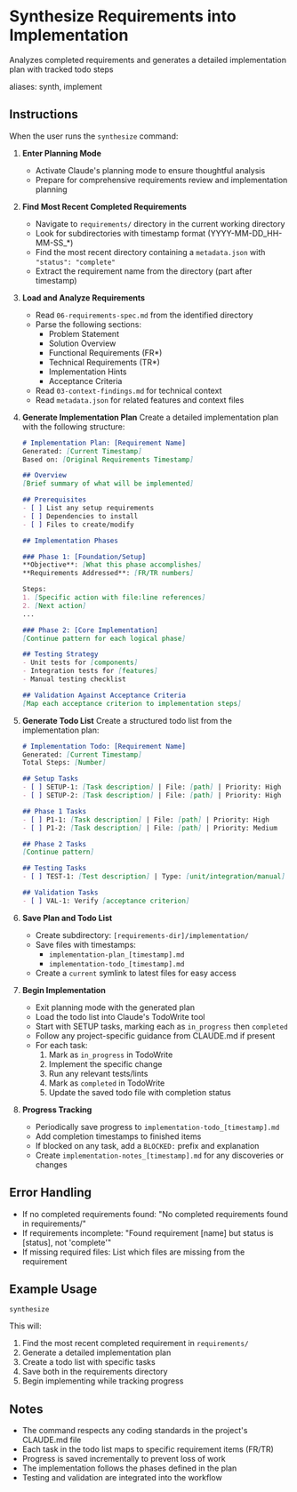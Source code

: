 # Synthesize Requirements into Implementation

Analyzes completed requirements and generates a detailed implementation plan with tracked todo steps

aliases: synth, implement

## Instructions

When the user runs the `synthesize` command:

1. **Enter Planning Mode**
   - Activate Claude's planning mode to ensure thoughtful analysis
   - Prepare for comprehensive requirements review and implementation planning

2. **Find Most Recent Completed Requirements**
   - Navigate to `requirements/` directory in the current working directory
   - Look for subdirectories with timestamp format (YYYY-MM-DD_HH-MM-SS_*)
   - Find the most recent directory containing a `metadata.json` with `"status": "complete"`
   - Extract the requirement name from the directory (part after timestamp)

3. **Load and Analyze Requirements**
   - Read `06-requirements-spec.md` from the identified directory
   - Parse the following sections:
     - Problem Statement
     - Solution Overview
     - Functional Requirements (FR*)
     - Technical Requirements (TR*)
     - Implementation Hints
     - Acceptance Criteria
   - Read `03-context-findings.md` for technical context
   - Read `metadata.json` for related features and context files

4. **Generate Implementation Plan**
   Create a detailed implementation plan with the following structure:
   ```markdown
   # Implementation Plan: [Requirement Name]
   Generated: [Current Timestamp]
   Based on: [Original Requirements Timestamp]

   ## Overview
   [Brief summary of what will be implemented]

   ## Prerequisites
   - [ ] List any setup requirements
   - [ ] Dependencies to install
   - [ ] Files to create/modify

   ## Implementation Phases

   ### Phase 1: [Foundation/Setup]
   **Objective**: [What this phase accomplishes]
   **Requirements Addressed**: [FR/TR numbers]
   
   Steps:
   1. [Specific action with file:line references]
   2. [Next action]
   ...

   ### Phase 2: [Core Implementation]
   [Continue pattern for each logical phase]

   ## Testing Strategy
   - Unit tests for [components]
   - Integration tests for [features]
   - Manual testing checklist

   ## Validation Against Acceptance Criteria
   [Map each acceptance criterion to implementation steps]
   ```

5. **Generate Todo List**
   Create a structured todo list from the implementation plan:
   ```markdown
   # Implementation Todo: [Requirement Name]
   Generated: [Current Timestamp]
   Total Steps: [Number]

   ## Setup Tasks
   - [ ] SETUP-1: [Task description] | File: [path] | Priority: High
   - [ ] SETUP-2: [Task description] | File: [path] | Priority: High

   ## Phase 1 Tasks
   - [ ] P1-1: [Task description] | File: [path] | Priority: High
   - [ ] P1-2: [Task description] | File: [path] | Priority: Medium
   
   ## Phase 2 Tasks
   [Continue pattern]

   ## Testing Tasks
   - [ ] TEST-1: [Test description] | Type: [unit/integration/manual]
   
   ## Validation Tasks
   - [ ] VAL-1: Verify [acceptance criterion]
   ```

6. **Save Plan and Todo List**
   - Create subdirectory: `[requirements-dir]/implementation/`
   - Save files with timestamps:
     - `implementation-plan_[timestamp].md`
     - `implementation-todo_[timestamp].md`
   - Create a `current` symlink to latest files for easy access

7. **Begin Implementation**
   - Exit planning mode with the generated plan
   - Load the todo list into Claude's TodoWrite tool
   - Start with SETUP tasks, marking each as `in_progress` then `completed`
   - Follow any project-specific guidance from CLAUDE.md if present
   - For each task:
     1. Mark as `in_progress` in TodoWrite
     2. Implement the specific change
     3. Run any relevant tests/lints
     4. Mark as `completed` in TodoWrite
     5. Update the saved todo file with completion status

8. **Progress Tracking**
   - Periodically save progress to `implementation-todo_[timestamp].md`
   - Add completion timestamps to finished items
   - If blocked on any task, add a `BLOCKED:` prefix and explanation
   - Create `implementation-notes_[timestamp].md` for any discoveries or changes

## Error Handling

- If no completed requirements found: "No completed requirements found in requirements/"
- If requirements incomplete: "Found requirement [name] but status is [status], not 'complete'"
- If missing required files: List which files are missing from the requirement

## Example Usage

```
synthesize
```

This will:
1. Find the most recent completed requirement in `requirements/`
2. Generate a detailed implementation plan
3. Create a todo list with specific tasks
4. Save both in the requirements directory
5. Begin implementing while tracking progress

## Notes

- The command respects any coding standards in the project's CLAUDE.md file
- Each task in the todo list maps to specific requirement items (FR/TR)
- Progress is saved incrementally to prevent loss of work
- The implementation follows the phases defined in the plan
- Testing and validation are integrated into the workflow
